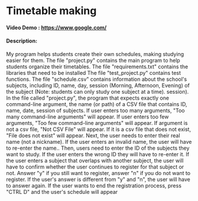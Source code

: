 # Timetable making
#### Video Demo :  <https://www.google.com/>
#### Description:
My program helps students create their own schedules, making studying easier for them.
The file "project.py" contains the main program to help students organize their timetables.
The file "requirements.txt" contains the libraries that need to be installed
The file "test_project.py" contains test functions.
The file "schedule.csv" contains information about the school's subjects, including ID, name, day, session (Morning, Afternoon, Evening) of the subject (Note: students can only study one subject at a time). session).
In the file called "project.py", the program that expects exactly one command-line argument, the name (or path) of a CSV file that contains ID, name, date, session of subjects. If user enters too many arguments, "Too many command-line arguments" will appear. If user enters too few arguments, "Too few command-line arguments" will appear. If argument
is not a csv file, "Not CSV File" will appear. If it is a csv file that does not exist, "File does not exist" will appear.
Next, the user needs to enter their real name (not a nickname). If the user enters an invalid name, the user will have to re-enter the name..
Then, users need to enter the ID of the subjects they want to study.
If the user enters the wrong ID they will have to re-enter it. If the user enters a subject that overlaps with another subject, the user will have to confirm whether the user continues to register for that subject or not. Answer "y" if you still want to register, answer "n" if you do not want to register. If the user's answer is different from "y" and "n", the user will have to answer again.
If the user wants to end the registration process, press "CTRL D" and the user's schedule will appear

